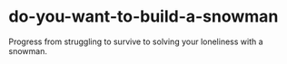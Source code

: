 do-you-want-to-build-a-snowman
==============================

Progress from struggling to survive to solving your loneliness with a snowman.
